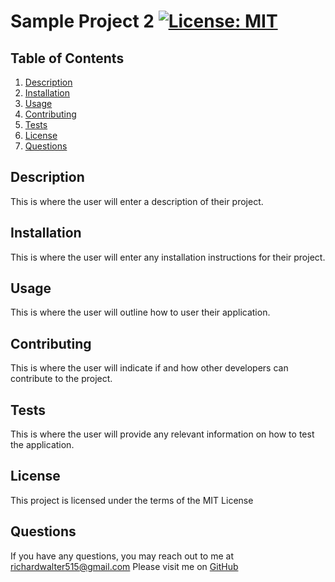 
  # Sample Project 2 [![License: MIT](https://img.shields.io/badge/License-MIT-yellow.svg)](https://opensource.org/licenses/MIT)
  
  ## Table of Contents
  1. [Description](#description)
  2. [Installation](#installation)
  3. [Usage](#usage)
  4. [Contributing](#contributing)
  5. [Tests](#tests)
  6. [License](#license)
  7. [Questions](#questions)
  
  
  
  ## Description <a name="description"></a>
  This is where the user will enter a description of their project.
  
  
  ## Installation <a name="installation"></a>
  This is where the user will enter any installation instructions for their project.
  
  
  ## Usage <a name="usage"></a>
  This is where the user will outline how to user their application.
  
  
  ## Contributing <a name="contributing"></a>
  This is where the user will indicate if and how other developers can contribute to the project.
  
  
  ## Tests <a name="tests"></a>
  This is where the user will provide any relevant information on how to test the application.
  
  
  ## License <a name="license"></a>
  This project is licensed under the terms of the MIT License
  
  
  ## Questions <a name="questions"></a>
  If you have any questions, you may reach out to me at richardwalter515@gmail.com
  Please visit me on [GitHub](https://www.github.com/richardwalter515)
  
